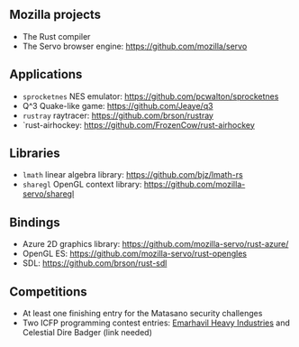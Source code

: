 Mozilla projects
----------------

* The Rust compiler
* The Servo browser engine: https://github.com/mozilla/servo

Applications
------------

* `sprocketnes` NES emulator: https://github.com/pcwalton/sprocketnes
* Q^3 Quake-like game: https://github.com/Jeaye/q3
* `rustray` raytracer: https://github.com/brson/rustray
* `rust-airhockey: https://github.com/FrozenCow/rust-airhockey

Libraries
---------

* `lmath` linear algebra library: https://github.com/bjz/lmath-rs
* `sharegl` OpenGL context library: https://github.com/mozilla-servo/sharegl

Bindings
--------

* Azure 2D graphics library: https://github.com/mozilla-servo/rust-azure/
* OpenGL ES: https://github.com/mozilla-servo/rust-opengles
* SDL: https://github.com/brson/rust-sdl

Competitions
------------

* At least one finishing entry for the Matasano security challenges
* Two ICFP programming contest entries: [Emarhavil Heavy Industries](https://github.com/emarhavilicfp/icfp) and Celestial Dire Badger (link needed)